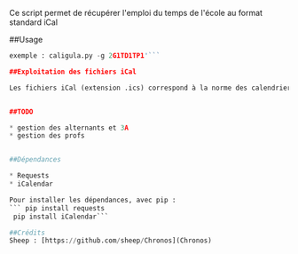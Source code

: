Ce script permet de récupérer l'emploi du temps de l'école au format standard iCal

##Usage


```caligula.py -g <groupe de TD TP> '
exemple : caligula.py -g 2G1TD1TP1'```

##Exploitation des fichiers iCal

Les fichiers iCal (extension .ics) correspond à la norme des calendriers. Ils peuvent donc être importés sur la pluspart des logiciels d'agenda.


##TODO

* gestion des alternants et 3A
* gestion des profs


##Dépendances

* Requests
* iCalendar

Pour installer les dépendances, avec pip :
``` pip install requests
 pip install iCalendar```

##Crédits
Sheep : [https://github.com/sheep/Chronos](Chronos)
